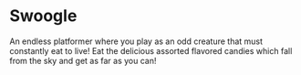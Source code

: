 # Swoogle
An endless platformer where you play as an odd creature that must constantly eat to live! Eat the delicious assorted flavored candies which fall from the sky and get as far as you can!
